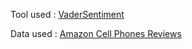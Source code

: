 Tool used : [VaderSentiment](https://github.com/cjhutto/vaderSentiment)

Data used : [Amazon Cell Phones Reviews](https://www.kaggle.com/datasets/grikomsn/amazon-cell-phones-reviews)
